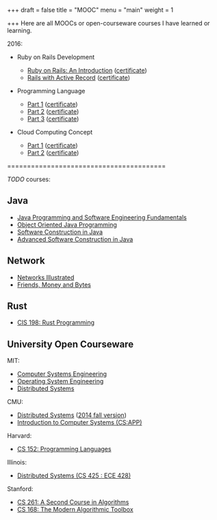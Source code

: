 +++
draft = false
title = "MOOC"
menu = "main"
weight = 1

+++
Here are all MOOCs or open-courseware courses I have learned or learning.

2016:

- Ruby on Rails Development
    - [Ruby on Rails: An Introduction][ror-intro] ([certificate](https://www.coursera.org/account/accomplishments/certificate/N98NLVBF9UYY))
    - [Rails with Active Record][ror-active-record] ([certificate](https://www.coursera.org/account/accomplishments/certificate/TBASBKBF6Q8M))

- Programming Language
    - [Part 1][COURSERA-PL-P1] ([certificate](https://www.coursera.org/account/accomplishments/certificate/LFHUP6MQ734P))
    - [Part 2][COURSERA-PL-P2] ([certificate](https://www.coursera.org/account/accomplishments/certificate/T9TJPH8RTA9X))
    - [Part 3][COURSERA-PL-P3] ([certificate](https://www.coursera.org/account/accomplishments/certificate/7JH8PBYXX5Q8))

- Cloud Computing Concept
    - [Part 1][cc-p1] ([certificate](https://www.coursera.org/account/accomplishments/certificate/ACESNVQBPL2T))
    - [Part 2][cc-p2] ([certificate](https://www.coursera.org/account/accomplishments/certificate/7JH8PBYXX5Q8))

========================================

*TODO* courses:

## Java

- [Java Programming and Software Engineering Fundamentals][jp]
- [Object Oriented Java Programming][oojp]
- [Software Construction in Java][sc-java]
- [Advanced Software Construction in Java][asc-java]

## Network

- [Networks Illustrated][ni]
- [Friends, Money and Bytes][fmb]

## Rust

- [CIS 198: Rust Programming][rp]

## University Open Courseware

MIT:

- [Computer Systems Engineering][MIT-6.033]
- [Operating System Engineering][MIT-6.828]
- [Distributed Systems][MIT-6.824]

CMU:

- [Distributed Systems][CMU-15-440] ([2014 fall version][CMU-15-440-2014-fall])
- [Introduction to Computer Systems (CS:APP)][cmu-ics]

Harvard:

- [CS 152: Programming Languages][cs152-pl-16sp]

Illinois:

- [Distributed Systems (CS 425 : ECE 428)][ds-cs425-ece-428]

Stanford:

- [CS 261: A Second Course in Algorithms][cs261-second-algo]
- [CS 168: The Modern Algorithmic Toolbox][cs168-modern-algo-toolbox]

[COURSERA-PL-P1]: https://www.coursera.org/learn/programming-languages
[COURSERA-PL-P2]: https://www.coursera.org/learn/programming-languages-part-b
[COURSERA-PL-P3]: https://www.coursera.org/learn/programming-languages-part-c

[MIT-6.828]: https://pdos.csail.mit.edu/6.828/2016/index.html
[MIT-6.824]: https://pdos.csail.mit.edu/6.824/
[MIT-6.033]: http://web.mit.edu/6.033/www/

[CMU-15-440]: http://www.cs.cmu.edu/~srini/15-440/index.html
[CMU-15-440-2014-fall]: https://www.cs.cmu.edu/~dga/15-440/S14/index.html

[cc]: https://www.coursera.org/specializations/cloud-computing
[cc-p1]: https://www.coursera.org/learn/cloud-computing
[cc-p2]: https://www.coursera.org/learn/cloud-computing-2
[jp]: https://www.coursera.org/specializations/java-programming
[oojp]: https://www.coursera.org/specializations/java-object-oriented
[cs152-pl-16sp]: http://www.seas.harvard.edu/courses/cs152/2016sp/
[ds-cs425-ece-428]: https://courses.engr.illinois.edu/cs425/fa2016/index.html
[ni]: https://www.coursera.org/learn/networks-illustrated
[fmb]: https://www.coursera.org/learn/friends-money-bytes
[sc-java]: https://www.edx.org/course/software-construction-java-mitx-6-005-1x#!
[asc-java]: https://www.edx.org/course/advanced-software-construction-java-mitx-6-005-2x#!
[rp]: http://cis198-2016s.github.io/ 
[cmu-ics]: http://www.cs.cmu.edu/~213/

[ror-intro]: https://www.coursera.org/learn/ruby-on-rails-intro
[ror-active-record]: https://www.coursera.org/learn/rails-with-active-record
[cs261-second-algo]: http://theory.stanford.edu/~tim/w16/w16.html
[cs168-modern-algo-toolbox]: http://web.stanford.edu/class/cs168/index.html
